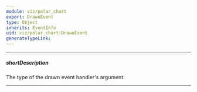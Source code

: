 ```yaml
---
module: viz/polar_chart
export: DrawnEvent
type: Object
inherits: EventInfo
uid: viz/polar_chart:DrawnEvent
generateTypeLink: 
---
```

---
##### shortDescription
The type of the drawn event handler's argument.

---
<!-- Description goes here -->